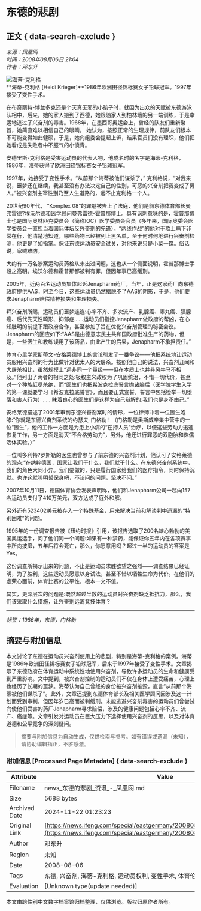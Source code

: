 # 东德的悲剧

## 正文 { data-search-exclude }


*来源：凤凰网*  
*时间：2008年08月06日 21:04*  
*作者：邓东升*  

![海蒂-克利格](http://img.ifeng.com/hres/200808/06/21/2b9e5137bae0b808fddbcc479f0a6116.jpg)  
**海蒂-克利格 \[Heidi Krieger\]**1986年欧洲田径锦标赛女子铅球冠军。1997年接受了变性手术。

在布奇丽特-博兰多克还是个天真无邪的小孩子时，就因为出众的天赋被东德游泳队相中，后来，她的家人搬到了西德，她跟随家人到柏林墙的另一端训练，于是幸运地逃过了兴奋剂的毒害。1968年，在墨西哥奥运会上，曾经的队友们重新聚首，她简直难以相信自己的眼睛， 她认为，按照正常的生理规律，前队友们根本不可能变得如此健硕，于是，她向组委会提起上诉，结果官员们没有理睬，他们把她看成是失败者中不服气的小愤青。

安德里斯-克利格是受害运动员的代表人物，他成名时的名字是海蒂-克利格，1986年，海蒂获得了欧洲田径锦标赛女子铅球冠军。

1997年，她接受了变性手术。“从前那个海蒂被他们谋杀了，” 克利格说，“对我来说，噩梦还在继续，我甚至没有办法决定自己的性别，可恶的兴奋剂把我变成了男人。”被兴奋剂主宰性别乃至人生道路的，远不止克利格一个人。

20世纪90年代， “Komplex 08”的罪魁被告上了法庭，他们是前东德体育部长曼弗雷德?埃沃尔德和医学顾问曼弗雷德-霍普那博士。具有讽刺意味的是，霍普那博士也是国际奥林匹克委员会（简称IOC）医学委员会官员（多年来，国际奥委会医学委员会一直担当着国际体坛反兴奋剂的先锋）。“两线作战”的他对于欺上瞒下非常在行，他清楚地知道，哪些药物已经被列上黑名单，至于何时何地进行兴奋剂检测，他更是了如指掌。保证东德运动员安全过关，对他来说只是小菜一碟。俗话说，家贼难防。

大约有一万名涉案运动员药检从未出过问题，这也从一个侧面说明，霍普那博士手段之高明。埃沃尔德和霍普那都被判有罪，但因年事已高缓刑。

2005年，近两百名运动员集体起诉Jenapharm药厂，当年，正是这家药厂向东德政府提供AAS，时至今日，这些运动员仍然摆脱不了AAS的阴影，于是，他们要求Jenapharm赔偿精神损失和生理损失。

拜兴奋剂所赐，运动员们噩梦连连:心率不齐、多次流产、乳腺癌、睾丸癌、胰腺癌、后代先天性畸形、抑郁症……运动员们指控Jenapharm做政府的帮凶，在心知肚明的前提下跟政府合作，甚至参加了旨在优化兴奋剂管理的秘密会议。Jenapharm的回应如下:“AAS是由德意志民主共和国政府批准生产的药物，但是，一些医生和教练误用了该药品，由此产生的后果，Jenapharm不承担责任。”

体育心里学家斯蒂文-安格莱德博士的言论引发了一番争议——他把系统地让运动员服用兴奋剂的行为比做针对犹太人的大屠杀。按照他自己的说法，兴奋剂丑闻和大屠杀相比，虽然规模上“远非同一个量级——但在本质上也并非风牛马不相及。”他列出了两者的相同之处:极权主义政权为了巩固统治，不惜一切代价，甚至对一个种族赶尽杀绝，而“医生们也把希波克拉底誓言抛诸脑后（医学院学生入学的第一课就要学习《希波克拉底誓言》，而且要正式宣誓，誓言中包括检举一切堕落和害人行为）……昧着良心的医生们是这样为自己辩解的:我们也是身不由己。”

安格莱德描述了2001年审判东德兴奋剂案时的情形，一位律师冲着一位医生咆哮:“你就是东德兴奋剂系统的约瑟夫-门格勒！（门格勒是奥斯威辛集中营中的一位“医生”，他的工作一方面是为患上小病的“在押人员”治疗，以便这些劳动力迅速恢复工作，另一方面是消灭“不合格劳动力”，另外，他还进行罪恶的双胞胎和侏儒活体实验。）”

一位叫多利特?罗斯勒的医生也曾参与了前东德的兴奋剂计划，他认可了安格莱德的观点:“在纳粹德国，国家让我们干什么，我们就干什么。在东德兴奋剂系统中，我们的角色大同小异。我们要做的，只是履行国家给我们的医疗指令，同时保持沉默。也许这就叫明哲保身吧，不该问的问题，坚决不问。”

2007年10月11日，德国体育协会发表声明称，他们和Jenapharm公司一起向157名运动员支付了410万美元，双方达成了庭外和解。

另外还有523402美元被存入一个特殊基金，用来解决当前和解谈判中遗漏的“特别困难”的问题。

1995年的一份调查报告被《纽约时报》引用，该报告选取了200名雄心勃勃的美国奥运选手，问了他们同一个问题:如果有一种禁药，能保证你五年内在各项赛事中所向披靡，五年后将会死亡，那么，你愿意用吗？超过一半的运动员的答案是Yes。

这份调查所揭示出来的问题，不止是运动员求胜欲望之强烈——调查结果已经证明，为了胜利，这些运动员愿意以身试法，甚至不惜以牺牲生命为代价。在他们的虚荣心面前，体育比赛的公平性，根本一文不值。

其实，更深层次的问题是:既然超过半数的运动员对兴奋剂缺乏抵抗力，那么，我们该采取什么措施，让兴奋剂远离竞技体育？

--- 

*标签：1986年，东德，门格勒*

## 摘要与附加信息

<!-- tcd_abstract -->
本文讨论了东德在运动员兴奋剂使用上的悲剧，特别是海蒂-克利格的案例。海蒂是1986年欧洲田径锦标赛女子铅球冠军，后来于1997年接受了变性手术。文章揭示了东德政府在体育运动中系统性地使用兴奋剂，导致许多运动员的生命和健康受到严重影响。文中提到，被兴奋剂控制的运动员们不仅在身体上遭受痛苦，心理上也经历了长期的噩梦。海蒂认为自己曾经的身份被兴奋剂摧毁，直言“从前那个海蒂被他们谋杀了”。此外，文章还提到东德体育部长及相关医学顾问因涉及这一计划而受到审判，但因年岁已高而被判缓刑。未能逃避兴奋剂毒害的运动员们曾尝试向使他们受害的药厂Jenapharm寻求赔偿，涉及的健康问题包括心率不齐、流产、癌症等。文章引发对运动员在巨大压力下选择使用兴奋剂的反思，以及对体育道德和公平竞争的深刻疑问。
<!-- tcd_abstract_end -->

> 摘要与附加信息为自动生成，仅供检索与参考。如有错误或遗漏（未知），请协助编辑指正，不胜感激。

### 附加信息 [Processed Page Metadata] { data-search-exclude }

| Attribute       | Value                                  |
|-----------------|----------------------------------------|
| Filename        | news_东德的悲剧_资讯_-_凤凰网.md                             |
| Size            | 5688 bytes                           |
| Archived Date   | 2024-11-22 01:23:23                             |
| Original Link   | [https://news.ifeng.com/special/eastgermany/200808/0806_4193_700625_1.shtml](https://news.ifeng.com/special/eastgermany/200808/0806_4193_700625_1.shtml)                       |
| Author          | 邓东升                               |
| Region          | 未知                               |
| Date            | 2008-08-06                                 |
| Tags            | 东德, 兴奋剂, 海蒂-克利格, 运动员权利, 变性手术, 体育伦理                                 |
| Evaluation            | [Unknown type(update needed)]                                 |
<!-- tcd_table_end -->

本文由跨性别中文数字档案馆归档整理，仅供浏览。版权归原作者所有。

